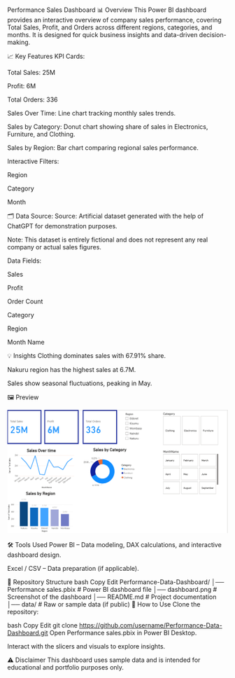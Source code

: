 Performance Sales Dashboard
📊 Overview
This Power BI dashboard provides an interactive overview of company sales performance, covering Total Sales, Profit, and Orders across different regions, categories, and months.
It is designed for quick business insights and data-driven decision-making.

📈 Key Features
KPI Cards:

Total Sales: 25M

Profit: 6M

Total Orders: 336

Sales Over Time: Line chart tracking monthly sales trends.

Sales by Category: Donut chart showing share of sales in Electronics, Furniture, and Clothing.

Sales by Region: Bar chart comparing regional sales performance.

Interactive Filters:

Region

Category

Month

🗂 Data
Source: Source: Artificial dataset generated with the help of ChatGPT for demonstration purposes.

Note: This dataset is entirely fictional and does not represent any real company or actual sales figures.

Data Fields:

Sales

Profit

Order Count

Category

Region

Month Name

💡 Insights
Clothing dominates sales with 67.91% share.

Nakuru region has the highest sales at 6.7M.

Sales show seasonal fluctuations, peaking in May.

🖼 Preview

![Dashboard Preview](dashboard.png)


🛠 Tools Used
Power BI – Data modeling, DAX calculations, and interactive dashboard design.

Excel / CSV – Data preparation (if applicable).

📂 Repository Structure
bash
Copy
Edit
Performance-Data-Dashboard/
│── Performance sales.pbix     # Power BI dashboard file
│── dashboard.png               # Screenshot of the dashboard
│── README.md                   # Project documentation
│── data/                       # Raw or sample data (if public)
📜 How to Use
Clone the repository:

bash
Copy
Edit
git clone https://github.com/username/Performance-Data-Dashboard.git
Open Performance sales.pbix in Power BI Desktop.

Interact with the slicers and visuals to explore insights.

⚠ Disclaimer
This dashboard uses sample data and is intended for educational and portfolio purposes only.

